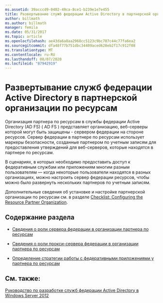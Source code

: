 ```yaml
---
ms.assetid: 39acccd9-0402-49ca-8ce1-b239e1e7e455
title: Развертывание служб федерации Active Directory в партнерской организации по ресурсам
author: billmath
ms.author: billmath
manager: femila
ms.date: 05/31/2017
ms.topic: article
ms.openlocfilehash: ae43da6a8aa2968cc5123c9bc707c44c77fa6ea2
ms.sourcegitcommit: dfa48f77b751dbc34409aced628eb2f17c912f08
ms.translationtype: MT
ms.contentlocale: ru-RU
ms.lasthandoff: 08/07/2020
ms.locfileid: "87942919"
---
```

# <a name="deploying-ad-fs-in-the-resource-partner-organization"></a>Развертывание служб федерации Active Directory в партнерской организации по ресурсам

Организация партнера по ресурсам в службы федерации Active Directory (AD FS) \( AD FS \) представляет организацию, веб-серверы которой могут быть защищены \- сервером федерации на стороне ресурсов. Сервер федерации в партнере по ресурсам использует маркеры безопасности, созданные партнером по учетным записям для предоставления утверждений для веб-серверов, которые находятся в партнере по ресурсам.

В сценариях, в которых необходимо предоставить доступ к федеративным службам или приложениям многим разным пользователям — когда некоторые пользователи находятся в разных организациях, можно настроить сервер федерации ресурсов, чтобы можно было развернуть нескольких партнеров по учетным записям.

Дополнительные сведения об установке и настройке партнерской организации по ресурсам см. в разделе [Checklist: Configuring the Resource Partner Organization](../../ad-fs/deployment/Checklist--Configuring-the-Resource-Partner-Organization.md).

## <a name="in-this-section"></a>Содержание раздела

-   [Сведения о роли сервера федерации в организации партнера по ресурсам](Review-the-Role-of-the-Federation-Server-in-the-Resource-Partner.md)

-   [Сведения о роли прокси-сервера федерации в организации партнера по ресурсам](Review-the-Role-of-the-Federation-Server-Proxy-in-the-Resource-Partner.md)

-   [Определение стратегии работы с федеративными приложениями у партнера по ресурсам](Determine-Your-Federated-Application-Strategy-in-the-Resource-Partner.md)


## <a name="see-also"></a>См. также:
[Руководство по разработке служб федерации Active Directory в Windows Server 2012](AD-FS-Design-Guide-in-Windows-Server-2012.md)
